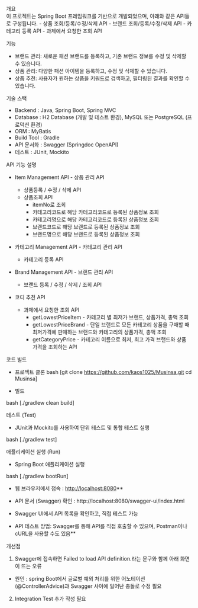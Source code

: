 개요  
  이 프로젝트는 Spring Boot 프레임워크를 기반으로 개발되었으며, 아래와 같은 API들로 구성됩니다.
      - 상품 조회/등록/수정/삭제 API
      - 브랜드 조회/등록/수정/삭제 API
      - 카테고리 등록 API
      - 과제에서 요청한 조회 API

기능
  - 브랜드 관리: 새로운 패션 브랜드를 등록하고, 기존 브랜드 정보를 수정 및 삭제할 수 있습니다.
  - 상품 관리: 다양한 패션 아이템을 등록하고, 수정 및 삭제할 수 있습니다.
  - 상품 추천: 사용자가 원하는 상품을 키워드로 검색하고, 필터링된 결과를 확인할 수 있습니다.

기술 스택
  - Backend	: Java, Spring Boot, Spring MVC
  - Database :	H2 Database (개발 및 테스트 환경), MySQL 또는 PostgreSQL (프로덕션 환경)
  - ORM	: MyBatis
  - Build Tool : Gradle
  - API 문서화 : Swagger (Springdoc OpenAPI)
  - 테스트 : JUnit, Mockito

API 기능 설명
- Item Management API - 상품 관리 API
  * 상품등록 / 수정 / 삭제 API
  * 상품조회 API
    - itemNo로 조회
    - 카테고리코드로 해당 카테고리코드로 등록된 상품정보 조회
    - 카테고리명으로 해당 카테고리코드로 등록된 상품정보 조회
    - 브랜드코드로 해당 브랜드로 등록된 상품정보 조회
    - 브랜드명으로 해당 브랜드로 등록된 상품정보 조회


- 카테고리 Management API - 카테고리 관리 API
  * 카테고리 등록 API
  
- Brand Management API - 브랜드 관리 API
  * 브랜드 등록 / 수정 / 삭제 / 조회 API

- 코디 추천 API
  * 과제에서 요청한 조회 API 
    - getLowestPriceItem - 카테고리 별 최저가 브랜드, 상품가격, 총액 조회
    - getLowestPriceBrand - 단일 브랜드로 모든 카테고리 상품을 구매할 때 최저가격에 판매하는 브랜드와 카테고리의 상품가격, 총액 조회
    - getCategoryPrice - 카테고리 이름으로 최저, 최고 가격 브랜드와 상품 가격을 조회하는 API


코드 빌드
- 프로젝트 클론 
bash
[git clone https://github.com/kaos1025/Musinsa.git
cd Musinsa]


- 빌드

bash
[./gradlew clean build]


테스트 (Test)
- JUnit과 Mockito를 사용하여 단위 테스트 및 통합 테스트 실행

bash
[./gradlew test]


애플리케이션 실행 (Run)
- Spring Boot 애플리케이션 실행

bash
[./gradlew bootRun]



- 웹 브라우저에서 접속 : [http://localhost:8080](http://localhost:8080/)**

- API 문서 (Swagger) 확인 : http://localhost:8080/swagger-ui/index.html
- Swagger UI에서 API 목록을 확인하고, 직접 테스트 가능

- API 테스트 방법: Swagger를 통해 API를 직접 호출할 수 있으며, Postman이나 cURL을 사용할 수도 있음**


개선점 
1) Swagger에 접속하면 Failed to load API definition.라는 문구와 함께 아래 화면이 뜨는 오류
  - 원인 : spring Boot에서 글로벌 예외 처리를 위한 어노테이션(@ControllerAdvice)과 Swagger 사이에 일어난 충돌로 수정 필요

2) Integration Test 추가 작성 필요 





